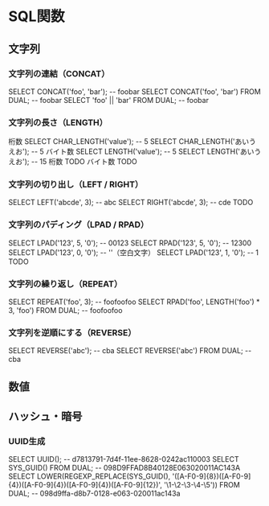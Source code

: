 # SQL関数

## 文字列

### 文字列の連結（CONCAT）

<tabs group="rdbms">
    <tab title="MySQL" group-key="MySQL">
        <code-block lang="sql">
        SELECT CONCAT('foo', 'bar'); -- foobar
        </code-block>
    </tab>
    <tab title="Oracle" group-key="Oracle">
        <code-block lang="sql">
        SELECT CONCAT('foo', 'bar') FROM DUAL; -- foobar
        SELECT 'foo' || 'bar' FROM DUAL; -- foobar
        </code-block>
    </tab>
</tabs>

### 文字列の長さ（LENGTH）

<tabs group="rdbms">
    <tab title="MySQL" group-key="MySQL">
        桁数
        <code-block lang="sql">
        SELECT CHAR_LENGTH('value'); -- 5
        SELECT CHAR_LENGTH('あいうえお'); -- 5
        </code-block>
        バイト数
        <code-block lang="sql">
        SELECT LENGTH('value'); -- 5
        SELECT LENGTH('あいうえお'); -- 15
        </code-block>
    </tab>
    <tab title="Oracle" group-key="Oracle">
        桁数
        <code-block lang="sql">
        TODO
        </code-block>
        バイト数
        <code-block lang="sql">
        TODO
        </code-block>
    </tab>
</tabs>

### 文字列の切り出し（LEFT / RIGHT）

<tabs group="rdbms">
    <tab title="MySQL" group-key="MySQL">
        <code-block lang="sql">
        SELECT LEFT('abcde', 3); -- abc
        SELECT RIGHT('abcde', 3); -- cde
        </code-block>
    </tab>
    <tab title="Oracle" group-key="Oracle">
        <code-block lang="sql">
        TODO
        </code-block>
    </tab>
</tabs>

### 文字列のパディング（LPAD / RPAD）

<tabs group="rdbms">
    <tab title="MySQL" group-key="MySQL">
        <code-block lang="sql">
        SELECT LPAD('123', 5, '0'); -- 00123
        SELECT RPAD('123', 5, '0'); -- 12300
        SELECT LPAD('123', 0, '0'); -- ''（空白文字）
        SELECT LPAD('123', 1, '0'); -- 1
        </code-block>
    </tab>
    <tab title="Oracle" group-key="Oracle">
        <code-block lang="sql">
        TODO
        </code-block>
    </tab>
</tabs>

### 文字列の繰り返し（REPEAT）

<tabs group="rdbms">
    <tab title="MySQL" group-key="MySQL">
        <code-block lang="sql">
        SELECT REPEAT('foo', 3); -- foofoofoo
        </code-block>
    </tab>
    <tab title="Oracle" group-key="Oracle">
        <code-block lang="sql">
        SELECT RPAD('foo', LENGTH('foo') * 3, 'foo') FROM DUAL; -- foofoofoo
        </code-block>
    </tab>
</tabs>

### 文字列を逆順にする（REVERSE）

<tabs group="rdbms">
    <tab title="MySQL" group-key="MySQL">
        <code-block lang="sql">
        SELECT REVERSE('abc'); -- cba
        </code-block>
    </tab>
    <tab title="Oracle" group-key="Oracle">
        <code-block lang="sql">
        SELECT REVERSE('abc') FROM DUAL; -- cba
        </code-block>
    </tab>
</tabs>

## 数値

<tabs group="rdbms">
    <tab title="MySQL" group-key="MySQL">
    </tab>
    <tab title="Oracle" group-key="Oracle">
    </tab>
</tabs>

## ハッシュ・暗号

### UUID生成

<tabs group="rdbms">
    <tab title="MySQL" group-key="MySQL">
        <code-block lang="sql">
        SELECT UUID(); -- d7813791-7d4f-11ee-8628-0242ac110003
        </code-block>
    </tab>
    <tab title="Oracle" group-key="Oracle">
        <code-block lang="sql">
        SELECT SYS_GUID() FROM DUAL; -- 098D9FFAD8B40128E063020011AC143A
        SELECT LOWER(REGEXP_REPLACE(SYS_GUID(), '([A-F0-9]{8})([A-F0-9]{4})([A-F0-9]{4})([A-F0-9]{4})([A-F0-9]{12})', '\1-\2-\3-\4-\5')) FROM DUAL; -- 098d9ffa-d8b7-0128-e063-020011ac143a
        </code-block>
    </tab>
</tabs>
